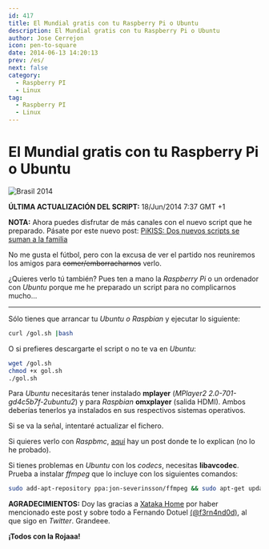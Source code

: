 ```yaml
---
id: 417
title: El Mundial gratis con tu Raspberry Pi o Ubuntu
description: El Mundial gratis con tu Raspberry Pi o Ubuntu
author: Jose Cerrejon
icon: pen-to-square
date: 2014-06-13 14:20:13
prev: /es/
next: false
category:
  - Raspberry PI
  - Linux
tag:
  - Raspberry PI
  - Linux
---
```


# El Mundial gratis con tu Raspberry Pi o Ubuntu

![Brasil 2014](/images/2014/06/brasil2k14.png)

**ÚLTIMA ACTUALIZACIÓN DEL SCRIPT:** 18/Jun/2014 7:37 GMT +1

**NOTA:** Ahora puedes disfrutar de más canales con el nuevo script que he preparado. Pásate por este nuevo post: [PiKISS: Dos nuevos scripts se suman a la familia](/post.php?id=418)

No me gusta el fútbol, pero con la excusa de ver el partido nos reuniremos los amigos para <del>comer/emborracharnos</del> verlo.

¿Quieres verlo tú también? Pues ten a mano la *Raspberry Pi* o un ordenador con *Ubuntu* porque me he preparado un script para no complicarnos mucho...

- - -
Sólo tienes que arrancar tu *Ubuntu o Raspbian* y ejecutar lo siguiente:

```bash
curl /gol.sh |bash
```

O si prefieres descargarte el script o no te va en *Ubuntu*:
```bash
wget /gol.sh
chmod +x gol.sh
./gol.sh
```

Para *Ubuntu* necesitarás tener instalado **mplayer** (*MPlayer2 2.0-701-gd4c5b7f-2ubuntu2*) y para *Raspbian* **omxplayer** (salida HDMI). Ambos deberías tenerlos ya instalados en sus respectivos sistemas operativos.

Si se va la señal, intentaré actualizar el fichero.

Si quieres verlo con *Raspbmc*, [aquí](https://medium.com/@primiumcm/como-ver-canal-y-goltv-fba92b70fd2e) hay un post donde te lo explican (no lo he probado).

Si tienes problemas en *Ubuntu* con los *codecs*, necesitas **libavcodec**. Prueba a instalar *ffmpeg* que lo incluye con los siguientes comandos:

```bash
sudo add-apt-repository ppa:jon-severinsson/ffmpeg && sudo apt-get update && sudo apt-get install -y ffmpeg
```

**AGRADECIMIENTOS:** Doy las gracias a [Xataka Home](http://www.xatakahome.com/centro-multimedia/la-raspberry-pi-te-trae-el-mundial-de-futbol-a-tu-casa) por haber mencionado este post y sobre todo a Fernando Dotuel [(@f3rn4nd0d)](https://twitter.com/f3rn4nd0d), al que sigo en *Twitter*. Grandeee.

**¡Todos con la Rojaaa!**